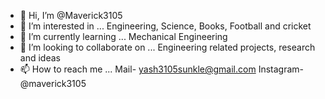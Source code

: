 - 👋 Hi, I’m @Maverick3105
- 👀 I’m interested in ... Engineering, Science, Books, Football and cricket
- 🌱 I’m currently learning ... Mechanical Engineering
- 💞️ I’m looking to collaborate on ... Engineering related projects, research and ideas
- 📫 How to reach me ... Mail- yash3105sunkle@gmail.com Instagram- @maverick3105 


<!---
Maverick3105/Maverick3105 is a ✨ special ✨ repository because its `README.md` (this file) appears on your GitHub profile.
You can click the Preview link to take a look at your changes.
--->
